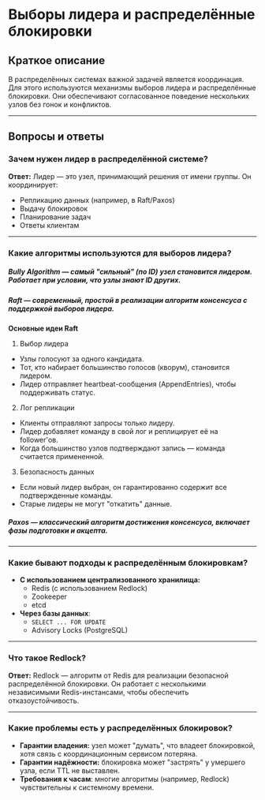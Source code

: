 # Выборы лидера и распределённые блокировки

## Краткое описание

В распределённых системах важной задачей является координация. Для этого используются механизмы выборов лидера и распределённые блокировки. Они обеспечивают согласованное поведение нескольких узлов без гонок и конфликтов.

---

## Вопросы и ответы

### Зачем нужен лидер в распределённой системе?

**Ответ:**
Лидер — это узел, принимающий решения от имени группы. Он координирует:

- Репликацию данных (например, в Raft/Paxos)
- Выдачу блокировок
- Планирование задач
- Ответы клиентам

---

### Какие алгоритмы используются для выборов лидера?

##### **Bully Algorithm** — самый "сильный" (по ID) узел становится лидером. Работает при условии, что узлы знают ID других.
##### **Raft** — современный, простой в реализации алгоритм консенсуса с поддержкой выборов лидера.

**Основные идеи Raft**
1. Выбор лидера

- Узлы голосуют за одного кандидата.
- Тот, кто набирает большинство голосов (кворум), становится лидером.
- Лидер отправляет heartbeat-сообщения (AppendEntries), чтобы поддерживать статус.
2. Лог репликации

- Клиенты отправляют запросы только лидеру.
- Лидер добавляет команду в свой лог и реплицирует её на follower'ов.
- Когда большинство узлов подтверждают запись — команда считается примененной.

3. Безопасность данных

- Если новый лидер выбран, он гарантированно содержит все подтвержденные команды.
- Старые лидеры не могут "откатить" данные.

##### **Paxos** — классический алгоритм достижения консенсуса, включает фазы подготовки и акцепта.

---

### Какие бывают подходы к распределённым блокировкам?

- **С использованием централизованного хранилища:**
  - Redis (с использованием Redlock)
  - Zookeeper
  - etcd
- **Через базы данных**:
  - `SELECT ... FOR UPDATE`
  - Advisory Locks (PostgreSQL)

---

### Что такое Redlock?

**Ответ:**
Redlock — алгоритм от Redis для реализации безопасной распределённой блокировки. Он работает с несколькими независимыми Redis-инстансами, чтобы обеспечить отказоустойчивость.

---

### Какие проблемы есть у распределённых блокировок?

- **Гарантии владения:** узел может "думать", что владеет блокировкой, хотя связь с координационным сервисом потеряна.
- **Гарантии надёжности:** блокировка может "застрять" у умершего узла, если TTL не выставлен.
- **Требования к часам**: многие алгоритмы (например, Redlock) чувствительны к системному времени.


